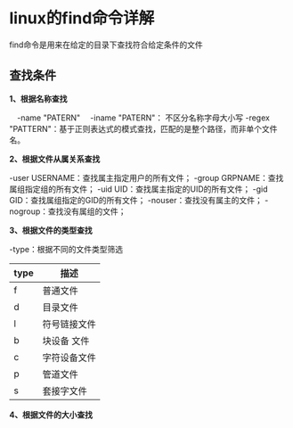#  linux的find命令详解
find命令是用来在给定的目录下查找符合给定条件的文件

## 查找条件
**1、根据名称查找**

　-name "PATERN"
　-iname "PATERN"： 不区分名称字母大小写
  -regex "PATTERN"：基于正则表达式的模式查找，匹配的是整个路径，而非单个文件名。


**2、根据文件从属关系查找**

-user USERNAME：查找属主指定用户的所有文件；
-group GRPNAME：查找属组指定组的所有文件； 
-uid UID：查找属主指定的UID的所有文件；
-gid GID：查找属组指定的GID的所有文件；
-nouser：查找没有属主的文件；
-nogroup：查找没有属组的文件；

**3、根据文件的类型查找**

-type：根据不同的文件类型筛选

|type|描述|
|--|--|
|f	|普通文件|
|d      |目录文件|
|l	|符号链接文件|
|b	|块设备 文件|
|c	|字符设备文件|
|p	|管道文件|
|s	|套接字文件|
 
**4、根据文件的大小查找**
 